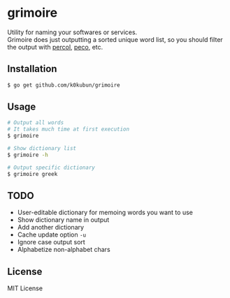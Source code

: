 # grimoire

Utility for naming your softwares or services.  
Grimoire does just outputting a sorted unique word list, so you should filter the output with
[percol](https://github.com/mooz/percol), [peco](https://github.com/peco/peco), etc.

## Installation

```bash
$ go get github.com/k0kubun/grimoire
```

## Usage

```bash
# Output all words
# It takes much time at first execution
$ grimoire

# Show dictionary list
$ grimoire -h

# Output specific dictionary
$ grimoire greek
```

## TODO
- User-editable dictionary for memoing words you want to use
- Show dictionary name in output
- Add another dictionary
- Cache update option `-u`
- Ignore case output sort
- Alphabetize non-alphabet chars

## License

MIT License
